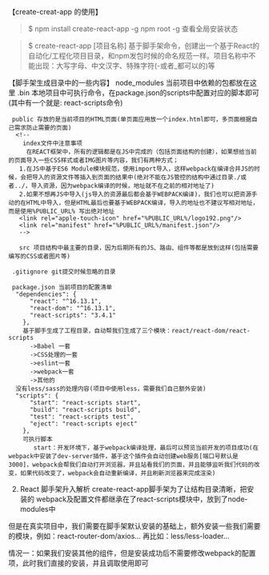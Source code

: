 【create-creat-app 的使用】
  >$ npm install create-react-app -g
  >npm root -g 查看全局安装状态
    
  >$ create-react-app [项目名称]
    基于脚手架命令，创建出一个基于React的自动化/工程化项目目录，和npm发包时候的命名规范一样。项目名称中不能出现：大写字母、中文汉字、特殊字符(-或者_都可以的)等

  【脚手架生成目录中的一些内容】
    node_modules 当前项目中依赖的包都放在这里
      .bin  本地项目中可执行命令，在package.json的scripts中配置对应的脚本即可(其中有一个就是: react-scripts命令)
      
     public 存放的是当前项目的HTML页面(单页面应用放一个index.html即可，多页面根据自己需求防止需要的页面)
      <!--
        index文件中注意事项
         在REACT框架中，所有的逻辑都是在JS中完成的（包括页面结构的创建），如果想给当前的页面导入一些CSS样式或者IMG图片等内容，我们有两种方式；
       1.在JS中基于ES6 Module模块规范，使用import导入，这样webpack在编译合并JS的时候，会把导入的资源文件等插入到页面的结果中(绝对不能在JS管控的结构中通过目录./或者../，导入资源，因为webpack编译的时候，地址就不在之前的相对地址了)
       2.如果不想再JS中导入(js导入的资源最后都会基于WEBPACK编译)，我们也可以把资源手动的在HTML中导入，但是HTML最后也要基于WEBPACK编译，导入的地址也不建议写相对地址，而是使用%PUBLIC_URL% 写出绝对地址
       <link rel="apple-touch-icon" href="%PUBLIC_URL%/logo192.png"/>
       <link rel="manifest" href="%PUBLIC_URL%/manifest.json"/>
       -->
       
       src 项目结构中最主要的目录，因为后期所有的JS、路由、组件等都是放到这样(包括需要编写的CSS或者图片等)
       
     .gitignore git提交时候忽略的目录
     
     package.json 当前项目的配置清单
      "dependencies": {
          "react": "^16.13.1",
          "react-dom": "^16.13.1",
          "react-scripts": "3.4.1"
        },
        基于脚手生成了工程目录，自动帮我们生成了三个模块：react/react-dom/react-scripts
          ->Babel 一套
          ->CSS处理的一套
          ->eslint一套
          ->webpack一套
          ->其他的
      没有less/sass的处理内容(项目中使用less，需要我们自己额外安装)
      "scripts": {
          "start": "react-scripts start",
          "build": "react-scripts build",
          "test": "react-scripts test",
          "eject": "react-scripts eject"
        },
        可执行脚本
           start：开发环境下，基于webpack编译处理，最后可以预览当前开发的项目成功(在webpack中安装了dev-server插件，基于这个插件会自动创建web服务[端口号默认是3000]，webpack会帮我们自动打开浏览器，并且站看我们的页面，并且能够监听我们代码的改变，如果代码改变了，webpack会自动重新编译，并且刷新浏览器来完成渲染)
        
        
        
2. React 脚手架升入解析
  create-react-app脚手架为了让结构目录清晰，把安装的 webpack及配置文件都继承在了react-scripts模块中，放到了node-modules中
  
  但是在真实项目中，我们需要在脚手架默认安装的基础上，额外安装一些我们需要的模块，例如：react-router-dom/axios... 再比如：less/less-loader...
  
  情况一：如果我们安装其他的组件，但是安装成功后不需要修改webpack的配置项，此时我们直接的安装，并且调取使用即可







